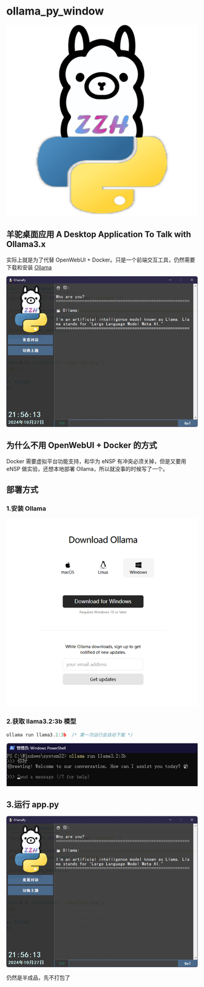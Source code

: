 # ollama_py_window
![alt text](img/logo.png)
## 羊驼桌面应用 A Desktop Application To Talk with Ollama3.x

实际上就是为了代替 OpenWebUI + Docker。只是一个前端交互工具，仍然需要下载和安装 [Ollama](https://ollama.com/)

![alt text](img/winshoot.png)

## 为什么不用 OpenWebUI + Docker 的方式

Docker 需要虚拟平台功能支持，和华为 eNSP 有冲突必须关掉，但是又要用 eNSP 做实验，还想本地部署 Ollama，所以就没事的时候写了一个。

## 部署方式

### 1.安装 Ollama

![alt text](img/step1.png)

### 2.获取 llama3.2:3b 模型

```js
ollama run llama3.2:3b  /* 第一次运行会自动下载 */
```

![alt text](img/step2.png)

## 3.运行 app.py

![alt text](img/winshoot.png)

仍然是半成品，先不打包了